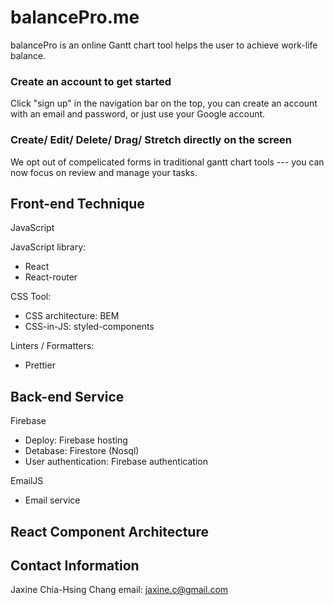 # balancePro.me
balancePro is an online Gantt chart tool helps the user to achieve work-life balance.

### Create an account to get started

Click "sign up" in the navigation bar on the top, you can create an account with an email and password, or just use your Google account.


### Create/ Edit/ Delete/ Drag/ Stretch directly on the screen

We opt out of compelicated forms in traditional gantt chart tools --- you can now focus on review and manage your tasks.


## Front-end Technique

JavaScript

JavaScript library:
- React
- React-router

CSS Tool:
- CSS architecture: BEM
- CSS-in-JS: styled-components

Linters / Formatters:
- Prettier


## Back-end Service

Firebase
- Deploy: Firebase hosting
- Detabase: Firestore (Nosql)
- User authentication: Firebase authentication

EmailJS
- Email service

## React Component Architecture

## Contact Information
Jaxine Chia-Hsing Chang
email: jaxine.c@gmail.com
